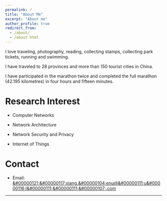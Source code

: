 ```yaml
---
permalink: /
title: "About Me"
excerpt: "About me"
author_profile: true
redirect_from: 
  - /about/
  - /about.html
---
```


I love traveling, photography, reading, collecting stamps, collecting park tickets, running and swimming.

I have traveled to 28 provinces and more than 150 tourist cities in China.

I have participated in the marathon twice and completed the full marathon (42.195 kilometres) in four hours and fifteen minutes.


Research Interest
======

* Computer Networks

* Network Architecture

* Network Security and Privacy

* Internet of Things


Contact
======

* Email: <a alt="address" href="mailto:&#00000121;&#00000117;&#x078;&#00105;&#0000097;&#000110;&#00103;&#0000046;&#00000104;&#0000101;&#x00006e;&#0000117;&#x40;&#00000111;&#0000117;&#00000116;&#108;&#00000111;&#00000111;&#00000107;&#000046;&#x0063;&#x6f;&#0000109;">&#00000121;&#00000117;&#x078;&#00105;&#0000097;&#000110;&#00103;&#0000046;&#00000104;&#0000101;&#x00006e;&#0000117;&#x40;&#00000111;&#0000117;&#00000116;&#108;&#00000111;&#00000111;&#00000107;&#000046;&#x0063;&#x6f;&#0000109;</a>


---
